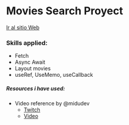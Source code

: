 # Movies Search Proyect

[Ir al sitio Web](https://ebosch14.github.io/EbeMovies/ "Deploy EbeMovies")

### Skills applied:
+ Fetch
+ Async Await
+ Layout movies
+ useRef, UseMemo, useCallback

##### Resources i have used:
+ Video reference by @midudev
  * [Twitch](https://www.twitch.tv/midudev/ "https://www.twitch.tv/midudev")
  * [Video](https://youtu.be/GOEiMwDJ3lc "https://youtu.be/GOEiMwDJ3lc")
